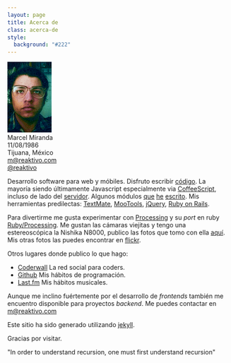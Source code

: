 ```yaml
---
layout: page
title: Acerca de
class: acerca-de
style:
  background: "#222"
---
```


![Yo](/images/me.gif)  
Marcel Miranda  
11/08/1986  
Tijuana, México  
m@reaktivo.com  
[@reaktivo][twitter]

Desarrollo software para web y móbiles. Disfruto escribir [código][github].
La mayoría siendo últimamente Javascript especialmente via [CoffeeScript][coffee], incluso de lado del [servidor][nodejs]. Algunos módulos [que][handler] [he][templates] [escrito][lox].
Mis herramientas predilectas: [TextMate][macromates], [MooTools][moo], [jQuery](jquery), [Ruby on Rails][ror].

Para divertirme me gusta experimentar con [Processing][processing] y su *port* en ruby [Ruby/Processing][ruby-processing].
Me gustan las cámaras viejitas y tengo una estereoscópica la Nishika N8000, publico las fotos que tomo con ella [aquí][nishika].
Mis otras fotos las puedes encontrar en [flickr][flickr].

Otros lugares donde publico lo que hago:
- [Coderwall][coderwall] La red social para coders.
- [Github][github] Mis hábitos de programación.
- [Last.fm][lastfm] Mis hábitos musicales.

Aunque me inclino fuértemente por el desarrollo de *frontends* también me encuentro disponible para proyectos *backend*. Me puedes contactar en m@reaktivo.com

Este sitio ha sido generado utilizando [jekyll][jekyll].

Gracias por visitar.

"In order to understand recursion, one must first understand recursion"

[int_art]: http://en.wikipedia.org/wiki/Interactive_art
[macromates]: http://macromates.com
[moo]: http://mootools.net
[jquery]: http://jquery.com
[ror]: http://rubyonrails.org
[jekyll]: http://jekyllrb.com/
[processing]: http://processing.org
[ruby-processing]: https://github.com/jashkenas/ruby-processing
[arduino]: http://arduino.cc/

[coffee]: http://coffeescript.org/
[nodejs]: http://nodejs.org/
[lox]: https://github.com/reaktivo/lox
[handler]: https://github.com/reaktivo/handler
[templates]: https://github.com/reaktivo/templates

[coderwall]: http://coderwall.com/reaktivo
[nishika]: http://nishika.tumblr.com
[flickr]: http://flickr.com/photos/reaktivo
[github]: http://github.com/reaktivo
[lastfm]: http://last.fm/user/reaktivo
[twitter]: http://twitter.com/reaktivo
[forrst]: http://forrst.com/people/reaktivo/posts